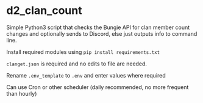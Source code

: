 # d2_clan_count
Simple Python3 script that checks the Bungie API for clan member count changes and optionally sends to Discord, else just outputs info to command line.

Install required modules using `pip install requirements.txt`

`clanget.json` is required and no edits to file are needed.

Rename `.env_template` to `.env` and enter values where required

Can use Cron or other scheduler (daily recommended, no more frequent than hourly)
